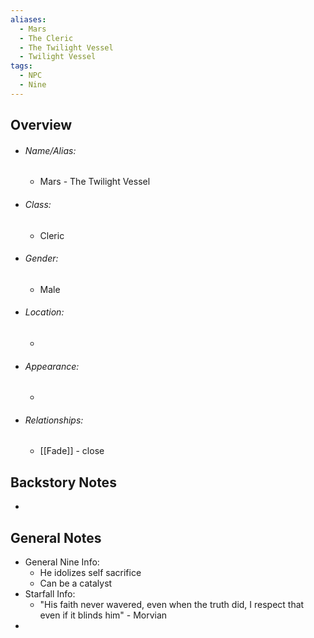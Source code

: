 ```yaml
---
aliases:
  - Mars
  - The Cleric
  - The Twilight Vessel
  - Twilight Vessel
tags:
  - NPC
  - Nine
---
```

## Overview
- ###### Name/Alias:  
	- Mars - The Twilight Vessel
- ###### Class:
	- Cleric
- ###### Gender:
	- Male
- ###### Location: 
	- 
- ###### Appearance:
	- 
- ###### Relationships: 
	- [[Fade]] - close



## Backstory Notes

- 




## General Notes

- General Nine Info:
	- He idolizes self sacrifice 
	- Can be a catalyst 
- Starfall Info:
	- "His faith never wavered, even when the truth did, I respect that even if it blinds him" - Morvian
- 